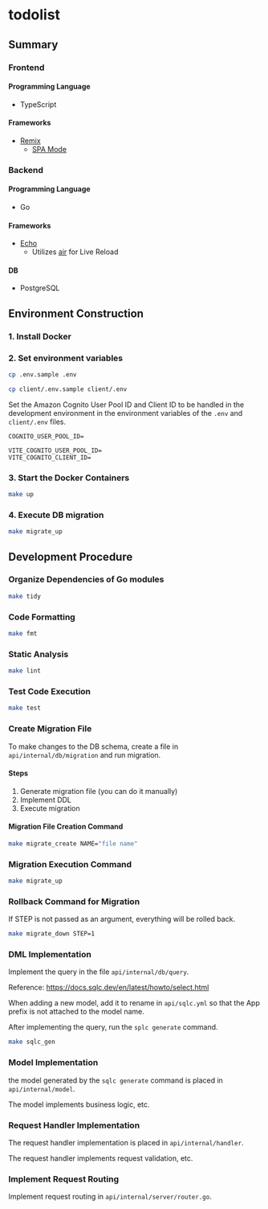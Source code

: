 # todolist

## Summary

### Frontend

#### Programming Language

- TypeScript

#### Frameworks

- [Remix](https://remix.run/)
  - [SPA Mode](https://remix.run/docs/en/main/guides/spa-mode)

### Backend

#### Programming Language

- Go

#### Frameworks

- [Echo](https://github.com/labstack/echo)
  - Utilizes [air](https://github.com/air-verse/air) for Live Reload

#### DB

- PostgreSQL

## Environment Construction

### 1. Install Docker

### 2. Set environment variables

```sh
cp .env.sample .env
```

```sh
cp client/.env.sample client/.env
```

Set the Amazon Cognito User Pool ID and Client ID to be handled in the development environment in the environment variables of the `.env` and `client/.env` files.

```.env
COGNITO_USER_POOL_ID=
```

```client/.env
VITE_COGNITO_USER_POOL_ID=
VITE_COGNITO_CLIENT_ID=
```

### 3. Start the Docker Containers

```sh
make up
```

### 4. Execute DB migration

```sh
make migrate_up
```

## Development Procedure

### Organize Dependencies of Go modules

```sh
make tidy
```

### Code Formatting

```sh
make fmt
```

### Static Analysis

```sh
make lint
```

### Test Code Execution

```sh
make test
```

### Create Migration File

To make changes to the DB schema, create a file in `api/internal/db/migration` and run migration.

#### Steps

1. Generate migration file (you can do it manually)
2. Implement DDL
3. Execute migration

#### Migration File Creation Command

```sh
make migrate_create NAME="file name"
```

### Migration Execution Command

```sh
make migrate_up
```

### Rollback Command for Migration

If STEP is not passed as an argument, everything will be rolled back.

```sh
make migrate_down STEP=1
```

### DML Implementation

Implement the query in the file `api/internal/db/query`.

Reference: https://docs.sqlc.dev/en/latest/howto/select.html

When adding a new model, add it to rename in `api/sqlc.yml` so that the App prefix is not attached to the model name.

After implementing the query, run the `splc generate` command.

```sh
make sqlc_gen
```

### Model Implementation

the model generated by the `sqlc generate` command is placed in `api/internal/model`.

The model implements business logic, etc.

### Request Handler Implementation

The request handler implementation is placed in `api/internal/handler`.

The request handler implements request validation, etc.

### Implement Request Routing

Implement request routing in `api/internal/server/router.go`.
